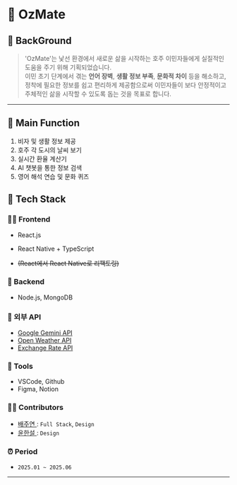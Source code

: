 <h1>🦘 OzMate  </h1>  

## 🧐 BackGround

> 'OzMate'는 낯선 환경에서 새로운 삶을 시작하는 호주 이민자들에게 실질적인 도움을 주기 위해 기획되었습니다.  
이민 초기 단계에서 겪는 **언어 장벽**, **생활 정보 부족**, **문화적 차이** 등을 해소하고, 
정착에 필요한 정보를 쉽고 편리하게 제공함으로써 이민자들이 보다 안정적이고 주체적인 삶을 시작할 수 있도록 돕는 것을 목표로 합니다.

---
## 📱 Main Function
1.   비자 및 생활 정보 제공
2.   호주 각 도시의 날씨 보기
3.   실시간 환율 계산기
4.   AI 챗봇을 통한 정보 검색
5.   영어 해석 연습 및 문화 퀴즈 
 
## 🔧 Tech Stack 

### 👨‍💻 Frontend
- React.js
- React Native + TypeScript

-  ~~(React에서 React Native로 리팩토링)~~ 

### 🧠 Backend
- Node.js, MongoDB

### 🧩 외부 API
- [Google Gemini API](https://ai.google.dev/)
- [Open Weather API ](https://openweathermap.org/city/2643743)  
- [Exchange Rate API ](https://www.exchangerate-api.com/)  


### 🧷 Tools
- VSCode, Github
- Figma, Notion

### 💁🏻 Contributors  
- [배주연 ](https://github.com/juyeon-Bae) : `Full Stack`, `Design`
- [윤한설 ](https://www.instagram.com/xenevora/) : `Design`
 

### ⏰ Period  
- `2025.01 ~ 2025.06`

 


 

---
 
